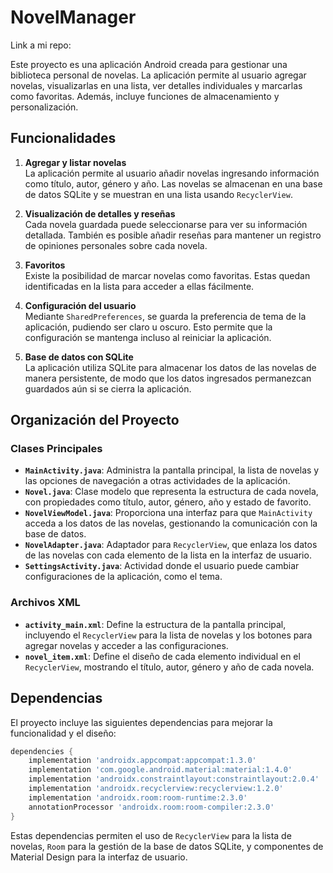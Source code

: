 # NovelManager

Link a mi repo:

Este proyecto es una aplicación Android creada para gestionar una biblioteca personal de novelas. La aplicación permite al usuario agregar novelas, visualizarlas en una lista, ver detalles individuales y marcarlas como favoritas. Además, incluye funciones de almacenamiento y personalización.

## Funcionalidades

1. **Agregar y listar novelas**  
   La aplicación permite al usuario añadir novelas ingresando información como título, autor, género y año. Las novelas se almacenan en una base de datos SQLite y se muestran en una lista usando `RecyclerView`.

2. **Visualización de detalles y reseñas**  
   Cada novela guardada puede seleccionarse para ver su información detallada. También es posible añadir reseñas para mantener un registro de opiniones personales sobre cada novela.

3. **Favoritos**  
   Existe la posibilidad de marcar novelas como favoritas. Estas quedan identificadas en la lista para acceder a ellas fácilmente.

4. **Configuración del usuario**  
   Mediante `SharedPreferences`, se guarda la preferencia de tema de la aplicación, pudiendo ser claro u oscuro. Esto permite que la configuración se mantenga incluso al reiniciar la aplicación.

5. **Base de datos con SQLite**  
   La aplicación utiliza SQLite para almacenar los datos de las novelas de manera persistente, de modo que los datos ingresados permanezcan guardados aún si se cierra la aplicación.

## Organización del Proyecto

### Clases Principales

- **`MainActivity.java`**: Administra la pantalla principal, la lista de novelas y las opciones de navegación a otras actividades de la aplicación.
- **`Novel.java`**: Clase modelo que representa la estructura de cada novela, con propiedades como título, autor, género, año y estado de favorito.
- **`NovelViewModel.java`**: Proporciona una interfaz para que `MainActivity` acceda a los datos de las novelas, gestionando la comunicación con la base de datos.
- **`NovelAdapter.java`**: Adaptador para `RecyclerView`, que enlaza los datos de las novelas con cada elemento de la lista en la interfaz de usuario.
- **`SettingsActivity.java`**: Actividad donde el usuario puede cambiar configuraciones de la aplicación, como el tema.

### Archivos XML

- **`activity_main.xml`**: Define la estructura de la pantalla principal, incluyendo el `RecyclerView` para la lista de novelas y los botones para agregar novelas y acceder a las configuraciones.
- **`novel_item.xml`**: Define el diseño de cada elemento individual en el `RecyclerView`, mostrando el título, autor, género y año de cada novela.

## Dependencias

El proyecto incluye las siguientes dependencias para mejorar la funcionalidad y el diseño:

```groovy
dependencies {
    implementation 'androidx.appcompat:appcompat:1.3.0'
    implementation 'com.google.android.material:material:1.4.0'
    implementation 'androidx.constraintlayout:constraintlayout:2.0.4'
    implementation 'androidx.recyclerview:recyclerview:1.2.0'
    implementation 'androidx.room:room-runtime:2.3.0'
    annotationProcessor 'androidx.room:room-compiler:2.3.0'
}
```

Estas dependencias permiten el uso de `RecyclerView` para la lista de novelas, `Room` para la gestión de la base de datos SQLite, y componentes de Material Design para la interfaz de usuario.

